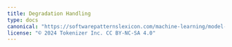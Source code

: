 ```yaml
---
title: Degradation Handling
type: docs
canonical: "https://softwarepatternslexicon.com/machine-learning/model-maintenance-patterns/degradation-handling"
license: "© 2024 Tokenizer Inc. CC BY-NC-SA 4.0"
---
```

